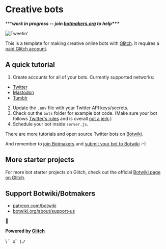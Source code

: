 # Creative bots

\*\*\****work in progress -- join [botmakers.org](https://botmakers.org/) to help\*\*\****

![Tweetin'](https://cdn.gomix.com/4032b241-bff8-473e-aa6b-eb0c92a4bd06%2Ftweeting.gif)

This is a template for making creative online bots with [Glitch](https://glitch.com/). It requires a [paid Glitch account](https://glitch.com/pricing). 

## A quick tutorial

1. Create accounts for all of your bots. Currently supported networks:

- [Twitter](https://botwiki.org/tutorials/how-to-create-a-twitter-app/)
- [Mastodon]()
- [Tumblr]()
2. Update the `.env` file with your Twitter API keys/secrets.
3. Check out the `bots` folder for example bot code. (Make sure your bot follows [Twitter's rules](https://support.twitter.com/articles/18311-the-twitter-rules) and is overall [not a jerk](https://botwiki.org/articles/essays/).)
4. Schedule your bot inside `server.js`.

There are more tutorials and open source Twitter bots on [Botwiki](https://botwiki.org).

And remember to [join Botmakers](https://botmakers.org/) and [submit your bot to Botwiki](https://botwiki.org/submit-your-bot) :-)

## More starter projects

For more bot starter projects on Glitch, check out the official [Botwiki page on Glitch](https://glitch.com/botwiki).

## Support Botwiki/Botmakers

- [patreon.com/botwiki](https://patreon.com/botwiki)
- [botwiki.org/about/support-us](https://botwiki.org/about/support-us)

🙇

**Powered by [Glitch](https://glitch.com)**

\ ゜o゜)ノ
